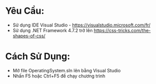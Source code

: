 
# Yêu Cầu:
- Sử dụng IDE Visual Studio - https://visualstudio.microsoft.com/fr/
- Sử dụng .NET Framework 4.7.2 trở lên https://css-tricks.com/the-shapes-of-css/

# Cách Sử Dụng:
- Mở file OperatingSystem.sln lên bằng Visual Studio 
- Nhấn F5 hoặc Ctrl+F5 để chạy chương trình


